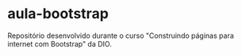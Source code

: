 # aula-bootstrap
 Repositório desenvolvido durante o curso "Construindo páginas para internet com Bootstrap" da DIO.
